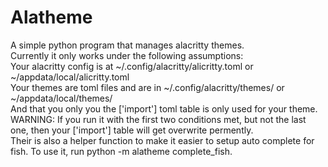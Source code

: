 # Alatheme
A simple python program that manages alacritty themes.  
Currently it only works under the following assumptions:  
Your alacritty config is at ~/.config/alacritty/alicritty.toml or ~/appdata/local/alicritty.toml  
Your themes are toml files and are in ~/.config/alacritty/themes/ or ~/appdata/local/themes/  
And that you only you the ['import'] toml table is only used for your theme.  
WARNING: If you run it with the first two conditions met, but not the last one, then your ['import'] table will get overwrite permently.  
Their is also a helper function to make it easier to setup auto complete for fish. To use it, run python -m alatheme complete_fish.  
